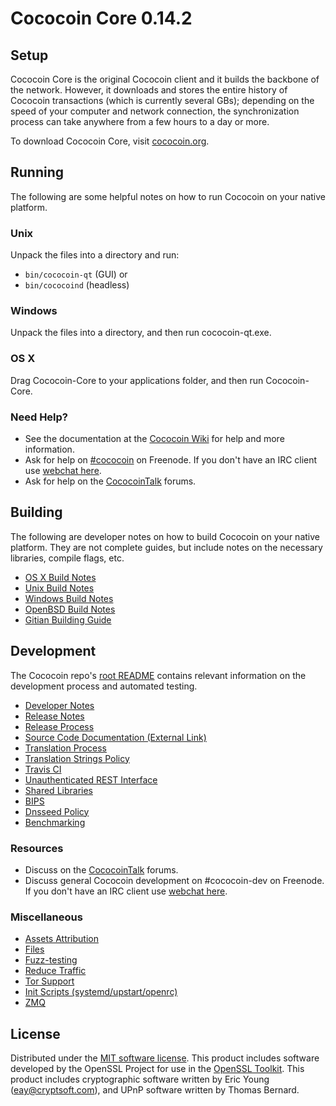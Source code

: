 Cococoin Core 0.14.2
=====================

Setup
---------------------
Cococoin Core is the original Cococoin client and it builds the backbone of the network. However, it downloads and stores the entire history of Cococoin transactions (which is currently several GBs); depending on the speed of your computer and network connection, the synchronization process can take anywhere from a few hours to a day or more.

To download Cococoin Core, visit [cococoin.org](https://cococoin.org).

Running
---------------------
The following are some helpful notes on how to run Cococoin on your native platform.

### Unix

Unpack the files into a directory and run:

- `bin/cococoin-qt` (GUI) or
- `bin/cococoind` (headless)

### Windows

Unpack the files into a directory, and then run cococoin-qt.exe.

### OS X

Drag Cococoin-Core to your applications folder, and then run Cococoin-Core.

### Need Help?

* See the documentation at the [Cococoin Wiki](https://cococoin.info/)
for help and more information.
* Ask for help on [#cococoin](http://webchat.freenode.net?channels=cococoin) on Freenode. If you don't have an IRC client use [webchat here](http://webchat.freenode.net?channels=cococoin).
* Ask for help on the [CococoinTalk](https://cococointalk.io/) forums.

Building
---------------------
The following are developer notes on how to build Cococoin on your native platform. They are not complete guides, but include notes on the necessary libraries, compile flags, etc.

- [OS X Build Notes](build-osx.md)
- [Unix Build Notes](build-unix.md)
- [Windows Build Notes](build-windows.md)
- [OpenBSD Build Notes](build-openbsd.md)
- [Gitian Building Guide](gitian-building.md)

Development
---------------------
The Cococoin repo's [root README](/README.md) contains relevant information on the development process and automated testing.

- [Developer Notes](developer-notes.md)
- [Release Notes](release-notes.md)
- [Release Process](release-process.md)
- [Source Code Documentation (External Link)](https://dev.visucore.com/cococoin/doxygen/)
- [Translation Process](translation_process.md)
- [Translation Strings Policy](translation_strings_policy.md)
- [Travis CI](travis-ci.md)
- [Unauthenticated REST Interface](REST-interface.md)
- [Shared Libraries](shared-libraries.md)
- [BIPS](bips.md)
- [Dnsseed Policy](dnsseed-policy.md)
- [Benchmarking](benchmarking.md)

### Resources
* Discuss on the [CococoinTalk](https://cococointalk.io/) forums.
* Discuss general Cococoin development on #cococoin-dev on Freenode. If you don't have an IRC client use [webchat here](http://webchat.freenode.net/?channels=cococoin-dev).

### Miscellaneous
- [Assets Attribution](assets-attribution.md)
- [Files](files.md)
- [Fuzz-testing](fuzzing.md)
- [Reduce Traffic](reduce-traffic.md)
- [Tor Support](tor.md)
- [Init Scripts (systemd/upstart/openrc)](init.md)
- [ZMQ](zmq.md)

License
---------------------
Distributed under the [MIT software license](/COPYING).
This product includes software developed by the OpenSSL Project for use in the [OpenSSL Toolkit](https://www.openssl.org/). This product includes
cryptographic software written by Eric Young ([eay@cryptsoft.com](mailto:eay@cryptsoft.com)), and UPnP software written by Thomas Bernard.
